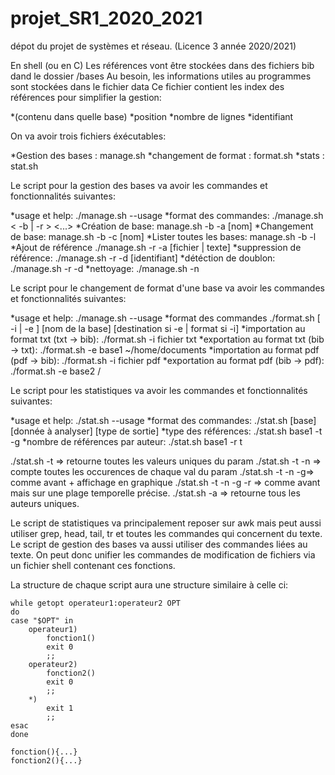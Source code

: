 # projet_SR1_2020_2021

dépot du projet de systèmes et réseau. (Licence 3 année 2020/2021)

En shell (ou en C)
Les références vont être stockées dans des fichiers bib dand le dossier /bases
Au besoin, les informations utiles au programmes sont stockées dans le fichier data
Ce fichier contient les index des références pour simplifier la gestion:

*(contenu dans quelle base)
*position
*nombre de lignes
*identifiant

On va avoir trois fichiers éxécutables:

*Gestion des bases : manage.sh
*changement de format : format.sh
*stats : stat.sh

Le script pour la gestion des bases va avoir les commandes et fonctionnalités suivantes:

*usage et help: ./manage.sh --usage
*format des commandes: ./manage.sh < -b | -r > <...>
*Création de base: manage.sh -b -a [nom]
*Changement de base: manage.sh -b -c [nom]
*Lister toutes les bases: manage.sh -b -l
*Ajout de référence ./manage.sh -r -a [fichier | texte]
*suppression de référence: ./manage.sh -r -d [identifiant]
*détéction de doublon: ./manage.sh -r -d
*nettoyage: ./manage.sh -n

Le script pour le changement de format d'une base va avoir les commandes et fonctionnalités suivantes:

*usage et help: ./manage.sh --usage
*format des commandes ./format.sh [ -i | -e ] [nom de la base] [destination si -e | format si -i]
*importation au format txt (txt -> bib): ./format.sh -i fichier txt
*exportation au format txt (bib -> txt): ./format.sh -e base1 ~/home/documents
*importation au format pdf (pdf -> bib): ./format.sh -i fichier pdf
*exportation au format pdf (bib -> pdf): ./format.sh -e base2 /

Le script pour les statistiques  va avoir les commandes et fonctionnalités suivantes:

*usage et help: ./stat.sh --usage
*format des commandes: ./stat.sh [base] [donnée à analyser] [type de sortie]
*type des références: ./stat.sh base1 -t -g
*nombre de références par auteur: ./stat.sh base1 -r t

./stat.sh -t        => retourne toutes les valeurs uniques du param
./stat.sh -t -n   => compte toutes les occurences de chaque val du param
./stat.sh -t -n -g=> comme avant + affichage en graphique
./stat.sh -t -n -g -r => comme avant mais sur une plage temporelle précise.
./stat.sh -a        => retourne tous les auteurs uniques.

Le script de statistiques va principalement reposer sur awk mais peut aussi utiliser grep, head, tail, tr et toutes les commandes qui concernent du texte.
Le script de gestion des bases va aussi utiliser des commandes liées au texte.
On peut donc unifier les commandes de modification de fichiers via un fichier shell contenant ces fonctions.

La structure de chaque script aura une structure similaire à celle ci:

```Shell
while getopt operateur1:operateur2 OPT
do
case "$OPT" in
    operateur1)
        fonction1()
        exit 0
        ;;
    operateur2)
        fonction2()
        exit 0
        ;;
    *)
        exit 1
        ;;
esac
done

fonction(){...}
fonction2(){...}
```

